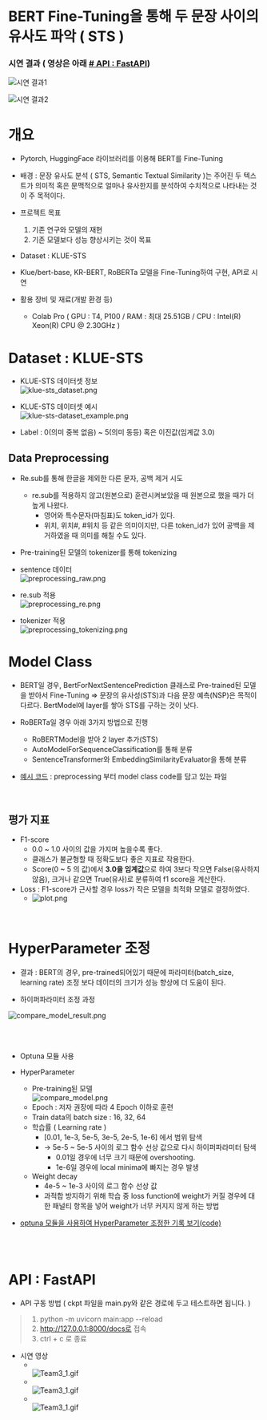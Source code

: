# BERT Fine-Tuning을 통해 두 문장 사이의 유사도 파악 ( STS )

### 시연 결과 ( 영상은 아래 [# API : FastAPI](#api--fastapi))

![시연 결과1](res/img/example.png)  

![시연 결과2](res/img/example1.png)

# 개요

- Pytorch, HuggingFace 라이브러리를 이용해 BERT를 Fine-Tuning

- 배경 : 문장 유사도 분석 ( STS, Semantic Textual Similarity )는 주어진 두 텍스트가 의미적 혹은 문맥적으로 얼마나 유사한지를 분석하여 수치적으로 나타내는 것이 주 목적이다.
- 프로젝트 목표
  1. 기존 연구와 모델의 재현
  2. 기존 모델보다 성능 향상시키는 것이 목표
- Dataset : KLUE-STS
- Klue/bert-base, KR-BERT, RoBERTa 모델을 Fine-Tuning하여 구현, API로 시연
- 활용 장비 및 재료(개발 환경 등)
  - Colab Pro ( GPU : T4, P100 / RAM : 최대 25.51GB / CPU : Intel(R) Xeon(R) CPU @ 2.30GHz )

# Dataset : KLUE-STS

- KLUE-STS 데이터셋 정보  
![klue-sts_dataset.png](res/img/klue-sts_dataset.png)

- KLUE-STS 데이터셋 예시  
![klue-sts-dataset_example.png](res/img/klue-sts-dataset_example.png)

- Label : 0(의미 중복 없음) ~ 5(의미 동등) 혹은 이진값(임계값 3.0)

## Data Preprocessing

- Re.sub를 통해 한글을 제외한 다른 문자, 공백 제거 시도
  - re.sub를 적용하지 않고(원본으로) 훈련시켜보았을 때 원본으로 했을 때가 더 높게 나왔다.
    - 영어와 특수문자(마침표)도 token_id가 있다. 
    - 위치, 위치#, #위치 등 같은 의미이지만, 다른 token_id가 있어 공백을 제거하였을 때 의미를 해칠 수도 있다.
- Pre-training된 모델의 tokenizer를 통해 tokenizing


- sentence 데이터  
![preprocessing_raw.png](res/img/preprocessing_raw.png)

- re.sub 적용  
![preprocessing_re.png](res/img/preprocessing_re.png)

- tokenizer 적용  
![preprocessing_tokenizing.png](res/img/preprocessing_tokenizing.png)



# Model Class

- BERT일 경우, BertForNextSentencePrediction 클래스로 Pre-trained된 모델을 받아서 Fine-Tuning => 문장의 유사성(STS)과 다음 문장 예측(NSP)은 목적이 다르다. BertModel에 layer를 쌓아 STS를 구하는 것이 낫다. 
- RoBERTa일 경우 아래 3가지 방법으로 진행
  - RoBERTModel을 받아 2 layer 추가(STS)
  - AutoModelForSequenceClassification를 통해 분류
  - SentenceTransformer와 EmbeddingSimilarityEvaluator을 통해 분류

- [예시 코드](preprocessing_to_model.ipynb) : preprocessing 부터 model class code를 담고 있는 파일

<br>

## 평가 지표

- F1-score 
  - 0.0 ~ 1.0 사이의 값을 가지며 높을수록 좋다.
  - 클래스가 불균형할 때 정확도보다 좋은 지표로 작용한다.
  - Score(0 ~ 5 의 값)에서 **3.0을 임계값**으로 하여 3보다 작으면 False(유사하지 않음), 크거나 같으면 True(유사)로 분류하여 f1 score을 계산한다.
- Loss : F1-score가 근사할 경우 loss가 작은 모델을 최적화 모델로 결정하였다.
  - ![plot.png](res/img/plot.png)

<br>

# HyperParameter 조정

- 결과 : BERT의 경우, pre-trained되어있기 때문에 파라미터(batch_size, learning rate) 조정 보다 데이터의 크기가 성능 향상에 더 도움이 된다.

- 하이퍼파라미터 조정 과정

![compare_model_result.png](res/img/compare_model_result.png)

<br><br>

- Optuna 모듈  사용

- HyperParameter
  - Pre-training된 모델  
    ![compare_model.png](res/img/compare_model.png)
  - Epoch : 저자 권장에 따라 4 Epoch 이하로 훈련
  - Train data의 batch size : 16, 32, 64
  - 학습률 ( Learning rate )
    - [0.01, 1e-3, 5e-5, 3e-5, 2e-5, 1e-6] 에서 범위 탐색
    - -> 5e-5 ~ 5e-5 사이의 로그 함수 선상 값으로 다시 하이퍼파라미터 탐색 
      * 0.01일 경우에 너무 크기 때문에 overshooting.
      * 1e-6일 경우에 local minima에 빠지는 경우 발생
  - Weight  decay
    - 4e-5 ~ 1e-3 사이의 로그 함수 선상 값
    - 과적합 방지하기 위해 학습 중 loss function에 weight가 커질 경우에 대한 패널티 항목을 넣어 weight가 너무 커지지 않게 하는 방법
- [optuna 모듈을 사용하여 HyperParameter 조정한 기록 보기(code)](practice/%EC%B5%9C%EC%A7%80%ED%98%84_sts.ipynb)

<br><br>

# API : FastAPI

- API 구동 방법 ( ckpt 파일을 main.py와 같은 경로에 두고 테스트하면 됩니다. )
> 1. python -m uvicorn main:app --reload
> 2. http://127.0.0.1:8000/docs로 접속
> 3. ctrl + c 로 종료

- 시연 영상  
  - <br>![Team3_1.gif](res/img/Team3_1.gif)   
  - <br>![Team3_1.gif](res/img/Team3_2.gif)  
  - <br>![Team3_1.gif](res/img/Team3_3.gif)